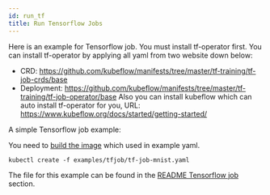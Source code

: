 ```yaml
---
id: run_tf
title: Run Tensorflow Jobs
---
```


<!--
Licensed to the Apache Software Foundation (ASF) under one
or more contributor license agreements.  See the NOTICE file
distributed with this work for additional information
regarding copyright ownership.  The ASF licenses this file
to you under the Apache License, Version 2.0 (the
"License"); you may not use this file except in compliance
with the License.  You may obtain a copy of the License at

  http://www.apache.org/licenses/LICENSE-2.0

Unless required by applicable law or agreed to in writing,
software distributed under the License is distributed on an
"AS IS" BASIS, WITHOUT WARRANTIES OR CONDITIONS OF ANY
KIND, either express or implied.  See the License for the
specific language governing permissions and limitations
under the License.
-->

Here is an example for Tensorflow job. You must install tf-operator first. 
You can install tf-operator by applying all yaml from two website down below:
* CRD: https://github.com/kubeflow/manifests/tree/master/tf-training/tf-job-crds/base
* Deployment: https://github.com/kubeflow/manifests/tree/master/tf-training/tf-job-operator/base
Also you can install kubeflow which can auto install tf-operator for you, URL: https://www.kubeflow.org/docs/started/getting-started/

A simple Tensorflow job example:

You need to [build the image](https://github.com/kubeflow/tf-operator/tree/master/examples/v1/dist-mnist) which used in example yaml.
```
kubectl create -f examples/tfjob/tf-job-mnist.yaml
```

The file for this example can be found in the [README Tensorflow job](https://github.com/apache/incubator-yunikorn-k8shim/tree/master/deployments/examples#Tensorflow-job) section.
